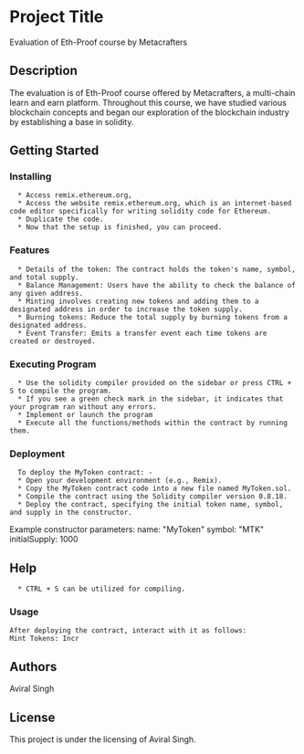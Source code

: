 # Project Title
Evaluation of Eth-Proof course by Metacrafters


## Description
The evaluation is of Eth-Proof course offered by Metacrafters, a multi-chain learn and earn platform. Throughout this course, we have studied various blockchain concepts and began our exploration of the blockchain industry by establishing a base in solidity.

## Getting Started
### Installing
      * Access remix.ethereum.org,
      * Access the website remix.ethereum.org, which is an internet-based code editor specifically for writing solidity code for Ethereum.
      * Duplicate the code.
      * Now that the setup is finished, you can proceed.

### Features
      * Details of the token: The contract holds the token's name, symbol, and total supply.
      * Balance Management: Users have the ability to check the balance of any given address.
      * Minting involves creating new tokens and adding them to a designated address in order to increase the token supply.
      * Burning tokens: Reduce the total supply by burning tokens from a designated address.
      * Event Transfer: Emits a transfer event each time tokens are created or destroyed.
      
### Executing Program
      * Use the solidity compiler provided on the sidebar or press CTRL + S to compile the program.
      * If you see a green check mark in the sidebar, it indicates that your program ran without any errors.
      * Implement or launch the program
      * Execute all the functions/methods within the contract by running them.
      
### Deployment
      To deploy the MyToken contract: -
      * Open your development environment (e.g., Remix).
      * Copy the MyToken contract code into a new file named MyToken.sol.
      * Compile the contract using the Solidity compiler version 0.8.18.
      * Deploy the contract, specifying the initial token name, symbol, and supply in the constructor.
  
Example constructor parameters:
name: "MyToken"
symbol: "MTK"
initialSupply: 1000
## Help
      * CTRL + S can be utilized for compiling.

### Usage
    After deploying the contract, interact with it as follows:
    Mint Tokens: Incr

## Authors
Aviral Singh

## License
This project is under the licensing of Aviral Singh.

